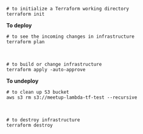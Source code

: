     # to initialize a Terraform working directory
    terraform init

**To deploy**

    # to see the incoming changes in infrastructure
    terraform plan

<br/>

    # to build or change infrastructure
    terraform apply -auto-approve

**To undeploy**

    # to clean up S3 bucket
    aws s3 rm s3://meetup-lambda-tf-test --recursive

<br/>

    # to destroy infrastructure
    terraform destroy